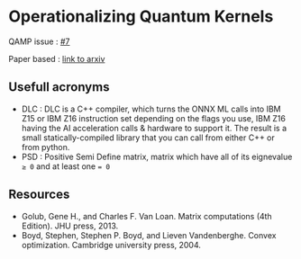 # Operationalizing Quantum Kernels

QAMP issue : [#7](https://github.com/qiskit-advocate/qamp-spring-22/issues/7)

Paper based : [link to arxiv](https://arxiv.org/abs/2112.08449)

## Usefull acronyms
- DLC : DLC is a C++ compiler, which turns the ONNX ML calls into IBM Z15 or IBM Z16 instruction set depending on the flags you use, IBM Z16 having the AI acceleration calls & hardware to support it.  The result is a small statically-compiled library that you can call from either C++ or from python.
- PSD : Positive Semi Define matrix, matrix which have all of its eignevalue `≥ 0` and at least one `= 0`


## Resources
 - Golub, Gene H., and Charles F. Van Loan. Matrix computations (4th Edition). JHU press, 2013.
 - Boyd, Stephen, Stephen P. Boyd, and Lieven Vandenberghe. Convex optimization. Cambridge university press, 2004.

